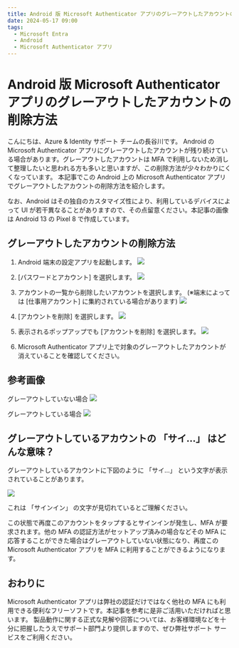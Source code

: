 ```yaml
---
title: Android 版 Microsoft Authenticator アプリのグレーアウトしたアカウントの削除方法
date: 2024-05-17 09:00
tags:
  - Microsoft Entra
  - Android
  - Microsoft Authenticator アプリ
---
```

# Android 版 Microsoft Authenticator アプリのグレーアウトしたアカウントの削除方法
こんにちは、Azure & Identity サポート チームの長谷川です。
Android の Microsoft Authenticator アプリにグレーアウトしたアカウントが残り続けている場合があります。グレーアウトしたアカウントは MFA で利用しないため消して整理したいと思われる方も多いと思いますが、この削除方法が少々わかりにくくなっています。
本記事でこの Android 上の Microsoft Authenticator アプリでグレーアウトしたアカウントの削除方法を紹介します。
<!-- more -->

なお、Android はその独自のカスタマイズ性により、利用しているデバイスによって UI が若干異なることがありますので、その点留意ください。本記事の画像は Android 13 の Pixel 8 で作成しています。

##  グレーアウトしたアカウントの削除方法
1. Android 端末の設定アプリを起動します。
![](./android-grayed-out/1.png)

2. [パスワードとアカウント] を選択します。
![](./android-grayed-out/2.png)

3. アカウントの一覧から削除したいアカウントを選択します。 (※端末によっては [仕事用アカウント] に集約されている場合があります)
![](./android-grayed-out/3.png)

4. [アカウントを削除] を選択します。
![](./android-grayed-out/4.png)

5. 表示されるポップアップでも [アカウントを削除] を選択します。
![](./android-grayed-out/5.png)

6. Microsoft Authenticator アプリ上で対象のグレーアウトしたアカウントが消えていることを確認してください。

## 参考画像
グレーアウトしていない場合
![](./android-grayed-out/6.png)


グレーアウトしている場合
![](./android-grayed-out/7.png)


## グレーアウトしているアカウントの 「サイ...」 はどんな意味？
グレーアウトしているアカウントに下図のように 「サイ...」 という文字が表示されていることがあります。

![](./android-grayed-out/8.png)

これは 「サインイン」 の文字が見切れているとご理解ください。

この状態で再度このアカウントをタップするとサインインが発生し、MFA が要求されます。他の MFA の認証方法がセットアップ済みの場合などその MFA に応答することができた場合はグレーアウトしていない状態になり、再度この Microsoft Authenticator アプリを MFA に利用することができるようになります。


## おわりに
Microsoft Authenticator アプリは弊社の認証だけではなく他社の MFA にも利用できる便利なフリーソフトです。本記事を参考に是非ご活用いただければと思います。
製品動作に関する正式な見解や回答については、お客様環境などを十分に把握したうえでサポート部門より提供しますので、ぜひ弊社サポート サービスをご利用ください。